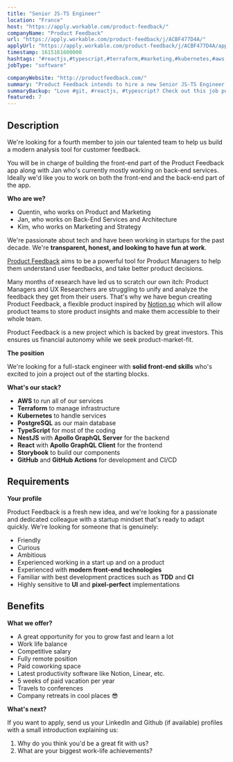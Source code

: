 ```yaml
---
title: "Senior JS-TS Engineer"
location: "France"
host: "https://apply.workable.com/product-feedback/"
companyName: "Product Feedback"
url: "https://apply.workable.com/product-feedback/j/ACBF477D4A/"
applyUrl: "https://apply.workable.com/product-feedback/j/ACBF477D4A/apply/"
timestamp: 1615161600000
hashtags: "#reactjs,#typescript,#terraform,#marketing,#kubernetes,#aws,#management,#postgresql,#git,#analysis"
jobType: "software"

companyWebsite: "http://productfeedback.com/"
summary: "Product Feedback intends to hire a new Senior JS-TS Engineer. If you are experienced with modern front-end technologies, consider applying."
summaryBackup: "Love #git, #reactjs, #typescript? Check out this job post!"
featured: 7
---
```


## Description

We're looking for a fourth member to join our talented team to help us build a modern analysis tool for customer feedback.

You will be in charge of building the front-end part of the Product Feedback app along with Jan who's currently mostly working on back-end services. Ideally we'd like you to work on both the front-end and the back-end part of the app.

**Who are we?**

*   Quentin, who works on Product and Marketing
*   Jan, who works on Back-End Services and Architecture
*   Kim, who works on Marketing and Strategy

We're passionate about tech and have been working in startups for the past decade. We're **transparent, honest, and looking to have fun at work**.

[Product Feedback](https://www.productfeedback.com/) aims to be a powerful tool for Product Managers to help them understand user feedbacks, and take better product decisions.

Many months of research have led us to scratch our own itch: Product Managers and UX Researchers are struggling to unify and analyze the feedback they get from their users. That's why we have begun creating Product Feedback, a flexible product inspired by [Notion.so](http://Notion.so) which will allow product teams to store product insights and make them accessible to their whole team.

Product Feedback is a new project which is backed by great investors. This ensures us financial autonomy while we seek product-market-fit.

**The position**

We're looking for a full-stack engineer with **solid front-end skills** who's excited to join a project out of the starting blocks.

**What's our stack?**

*   **AWS** to run all of our services
*   **Terraform** to manage infrastructure
*   **Kubernetes** to handle services
*   **PostgreSQL** as our main database
*   **TypeScript** for most of the coding
*   **NestJS** with **Apollo GraphQL Server** for the backend
*   **React** with **Apollo GraphQL Client** for the frontend
*   **Storybook** to build our components
*   **GitHub** and **GitHub Actions** for development and CI/CD

## Requirements

**Your profile**

Product Feedback is a fresh new idea, and we're looking for a passionate and dedicated colleague with a startup mindset that's ready to adapt quickly. We're looking for someone that is genuinely:

*   Friendly
*   Curious
*   Ambitious
*   Experienced working in a start up and on a product
*   Experienced with **modern front-end technologies**
*   Familiar with best development practices such as **TDD** and **CI**
*   Highly sensitive to **UI** and **pixel-perfect** implementations

## Benefits

**What we offer?**

*   A great opportunity for you to grow fast and learn a lot
*   Work life balance
*   Competitive salary
*   Fully remote position
*   Paid coworking space
*   Latest productivity software like Notion, Linear, etc.
*   5 weeks of paid vacation per year
*   Travels to conferences
*   Company retreats in cool places 😎

**What's next?**

If you want to apply, send us your LinkedIn and Github (if available) profiles with a small introduction explaining us:

1.  Why do you think you'd be a great fit with us?
2.  What are your biggest work-life achievements?
